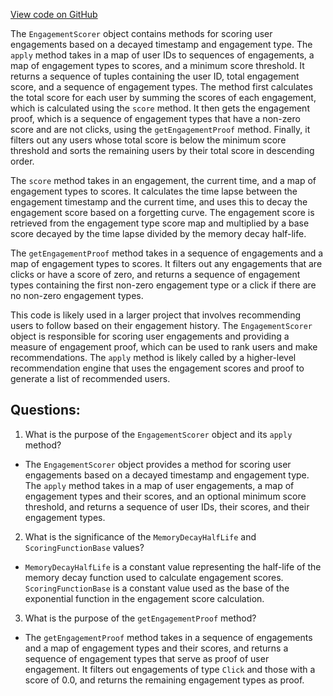 [View code on GitHub](https://github.com/misbahsy/the-algorithm/follow-recommendations-service/common/src/main/scala/com/twitter/follow_recommendations/common/clients/real_time_real_graph/EngagementScorer.scala)

The `EngagementScorer` object contains methods for scoring user engagements based on a decayed timestamp and engagement type. The `apply` method takes in a map of user IDs to sequences of engagements, a map of engagement types to scores, and a minimum score threshold. It returns a sequence of tuples containing the user ID, total engagement score, and a sequence of engagement types. The method first calculates the total score for each user by summing the scores of each engagement, which is calculated using the `score` method. It then gets the engagement proof, which is a sequence of engagement types that have a non-zero score and are not clicks, using the `getEngagementProof` method. Finally, it filters out any users whose total score is below the minimum score threshold and sorts the remaining users by their total score in descending order.

The `score` method takes in an engagement, the current time, and a map of engagement types to scores. It calculates the time lapse between the engagement timestamp and the current time, and uses this to decay the engagement score based on a forgetting curve. The engagement score is retrieved from the engagement type score map and multiplied by a base score decayed by the time lapse divided by the memory decay half-life.

The `getEngagementProof` method takes in a sequence of engagements and a map of engagement types to scores. It filters out any engagements that are clicks or have a score of zero, and returns a sequence of engagement types containing the first non-zero engagement type or a click if there are no non-zero engagement types.

This code is likely used in a larger project that involves recommending users to follow based on their engagement history. The `EngagementScorer` object is responsible for scoring user engagements and providing a measure of engagement proof, which can be used to rank users and make recommendations. The `apply` method is likely called by a higher-level recommendation engine that uses the engagement scores and proof to generate a list of recommended users.
## Questions: 
 1. What is the purpose of the `EngagementScorer` object and its `apply` method?
- The `EngagementScorer` object provides a method for scoring user engagements based on a decayed timestamp and engagement type. The `apply` method takes in a map of user engagements, a map of engagement types and their scores, and an optional minimum score threshold, and returns a sequence of user IDs, their scores, and their engagement types.

2. What is the significance of the `MemoryDecayHalfLife` and `ScoringFunctionBase` values?
- `MemoryDecayHalfLife` is a constant value representing the half-life of the memory decay function used to calculate engagement scores. `ScoringFunctionBase` is a constant value used as the base of the exponential function in the engagement score calculation.

3. What is the purpose of the `getEngagementProof` method?
- The `getEngagementProof` method takes in a sequence of engagements and a map of engagement types and their scores, and returns a sequence of engagement types that serve as proof of user engagement. It filters out engagements of type `Click` and those with a score of 0.0, and returns the remaining engagement types as proof.
